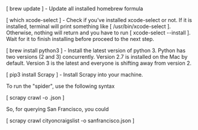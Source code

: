 [ brew update ] - Update all installed homebrew formula

[ which xcode-select ] - Check if you've installed xcode-select or not. If it is installed, terminal will print something like [ /usr/bin/xcode-select ]. Otherwise, nothing will return and you have to run [ xcode-select --install ]. Wait for it to finish installing before proceed to the next step.

[ brew install python3 ] - Install the latest version of python 3. Python has two versions (2 and 3) concurrently. Version 2.7 is installed on the Mac by default. Version 3 is the latest and everyone is shifting away from version 2.

[  pip3 install Scrapy ] - Install Scrapy into your machine.

To run the "spider", use the following syntax

[ scrapy crawl <spider name> -o <file to be save name>.json ]

So, for querying San Francisco, you could

[ scrapy crawl cityoncraigslist -o sanfrancisco.json ]

